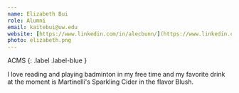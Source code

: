 ```yaml
---
name: Elizabeth Bui
role: Alumni
email: kaitebui@uw.edu 
website: [https://www.linkedin.com/in/alecbunn/](https://www.linkedin.com/in/k-elizabeth-bui-acms)
photo: elizabeth.png
---
```


ACMS
{: .label .label-blue }

<!-- Emergent Lang
{: .label .label-purple } -->

I love reading and playing badminton in my free time and my favorite drink at the moment is Martinelli's Sparkling Cider in the flavor Blush.
